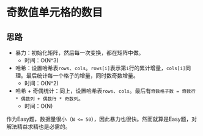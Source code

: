 # 奇数值单元格的数目

## 思路

- 暴力：初始化矩阵，然后每一次变换，都在矩阵中做。
  - 时间：O(N^3)
- 哈希：设置哈希表`rows`、`cols`。`rows[i]`表示第`i`行的累计增量，`cols[i]`同理。最后统计每一个格子的增量，同时数奇数增量。
  - 时间：O(N^2)
- 哈希 + 奇偶统计：同上，设置哈希表`rows`、`cols`。最后有`奇数格子数 = 奇数行 * 偶数列 + 偶数行 * 奇数列`。
  - 时间：O(N)

作为Easy题，数据量很小（`N <= 50`），因此暴力也很快。然而就算是Easy题，对解法精益求精也是必需的。
